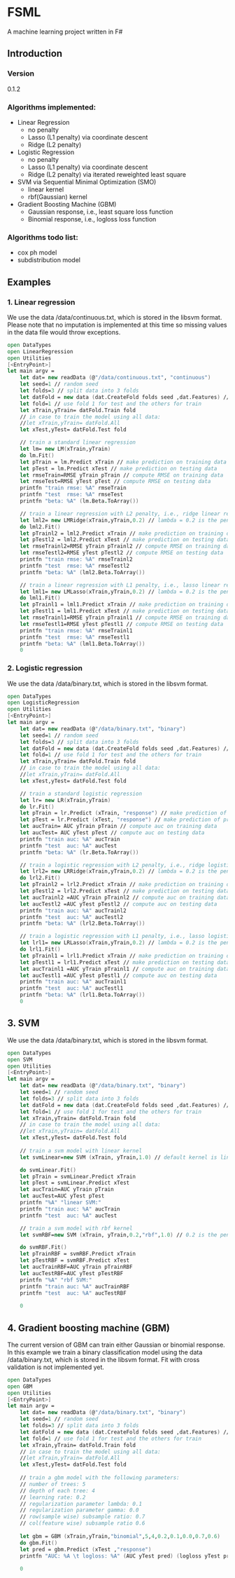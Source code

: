# FSML

A machine learning project written in F#

## Introduction

### Version
0.1.2

### Algorithms implemented:
  - Linear Regression
    * no penalty
    * Lasso (L1 penalty) via coordinate descent
    * Ridge (L2 penalty)
  - Logistic Regression
    * no penalty
    * Lasso (L1 penalty) via coordinate descent
    * Ridge (L2 penalty) via iterated reweighted least square
  - SVM via Sequential Minimal Optimization (SMO)
    * linear kernel
    * rbf(Gaussian) kernel 
  - Gradient Boosting Machine (GBM)
    * Gaussian response, i.e., least square loss function
    * Binomial response, i.e., logloss loss function


### Algorithms todo list:
  - cox ph model
  - subdistribution model

## Examples


### 1. Linear regression

We use the data /data/continuous.txt, which is stored in the libsvm format. Please note that no imputation is implemented at this time so missing values in the data file would throw exceptions.


```fsharp
open DataTypes
open LinearRegression
open Utilities
[<EntryPoint>]
let main argv = 
    let dat= new readData (@"/data/continuous.txt", "continuous")
    let seed=1 // random seed
    let folds=3 // split data into 3 folds
    let datFold = new data (dat.CreateFold folds seed ,dat.Features) // prepare data
    let fold=1 // use fold 1 for test and the others for train
    let xTrain,yTrain= datFold.Train fold
    // in case to train the model using all data:
    //let xTrain,yTrain= datFold.All 
    let xTest,yTest= datFold.Test fold

    // train a standard linear regression
    let lm= new LM(xTrain,yTrain)
    do lm.Fit()
    let pTrain = lm.Predict xTrain // make prediction on training data
    let pTest = lm.Predict xTest // make prediction on testing data
    let rmseTrain=RMSE yTrain pTrain // compute RMSE on training data
    let rmseTest=RMSE yTest pTest // compute RMSE on testing data
    printfn "train rmse: %A" rmseTrain
    printfn "test  rmse: %A" rmseTest
    printfn "beta: %A" (lm.Beta.ToArray())

    // train a linear regression with L2 penalty, i.e., ridge linear regression
    let lml2= new LMRidge(xTrain,yTrain,0.2) // lambda = 0.2 is the penalty parameter
    do lml2.Fit()
    let pTrainl2 = lml2.Predict xTrain // make prediction on training data
    let pTestl2 = lml2.Predict xTest // make prediction on testing data
    let rmseTrainl2=RMSE yTrain pTrainl2 // compute RMSE on training data
    let rmseTestl2=RMSE yTest pTestl2 // compute RMSE on testing data
    printfn "train rmse: %A" rmseTrainl2
    printfn "test  rmse: %A" rmseTestl2
    printfn "beta: %A" (lml2.Beta.ToArray())

    // train a linear regression with L1 penalty, i.e., lasso linear regression
    let lml1= new LMLasso(xTrain,yTrain,0.2) // lambda = 0.2 is the penalty parameter
    do lml1.Fit()
    let pTrainl1 = lml1.Predict xTrain // make prediction on training data
    let pTestl1 = lml1.Predict xTest // make prediction on testing data
    let rmseTrainl1=RMSE yTrain pTrainl1 // compute RMSE on training data
    let rmseTestl1=RMSE yTest pTestl1 // compute RMSE on testing data
    printfn "train rmse: %A" rmseTrainl1
    printfn "test  rmse: %A" rmseTestl1
    printfn "beta: %A" (lml1.Beta.ToArray())
    0
```


### 2. Logistic regression

We use the data /data/binary.txt, which is stored in the libsvm format.


```fsharp
open DataTypes
open LogisticRegression
open Utilities
[<EntryPoint>]
let main argv = 
    let dat= new readData (@"/data/binary.txt", "binary")
    let seed=1 // random seed
    let folds=3 // split data into 3 folds
    let datFold = new data (dat.CreateFold folds seed ,dat.Features) // prepare data
    let fold=1 // use fold 1 for test and the others for train
    let xTrain,yTrain= datFold.Train fold
    // in case to train the model using all data:
    //let xTrain,yTrain= datFold.All 
    let xTest,yTest= datFold.Test fold

    // train a standard logistic regression
    let lr= new LR(xTrain,yTrain)
    do lr.Fit()
    let pTrain = lr.Predict (xTrain, "response") // make prediction of probabilities on training data, if the second parameter is ignored, default link function would be used.
    let pTest = lr.Predict (xTest, "response") // make prediction of probabilities on testing data
    let aucTrain= AUC yTrain pTrain // compute auc on training data
    let aucTest= AUC yTest pTest // compute auc on testing data
    printfn "train auc: %A" aucTrain
    printfn "test  auc: %A" aucTest
    printfn "beta: %A" (lr.Beta.ToArray())

    // train a logistic regression with L2 penalty, i.e., ridge logistic regression
    let lrl2= new LRRidge(xTrain,yTrain,0.2) // lambda = 0.2 is the penalty parameter
    do lrl2.Fit()
    let pTrainl2 = lrl2.Predict xTrain // make prediction on training data
    let pTestl2 = lrl2.Predict xTest // make prediction on testing data
    let aucTrainl2 =AUC yTrain pTrainl2 // compute auc on training data
    let aucTestl2 =AUC yTest pTestl2 // compute auc on testing data
    printfn "train auc: %A" aucTrainl2
    printfn "test  auc: %A" aucTestl2
    printfn "beta: %A" (lrl2.Beta.ToArray())

    // train a logistic regression with L1 penalty, i.e., lasso logistic regression
    let lrl1= new LRLasso(xTrain,yTrain,0.2) // lambda = 0.2 is the penalty parameter
    do lrl1.Fit()
    let pTrainl1 = lrl1.Predict xTrain // make prediction on training data
    let pTestl1 = lrl1.Predict xTest // make prediction on testing data
    let aucTrainl1 =AUC yTrain pTrainl1 // compute auc on training data
    let aucTestl1 =AUC yTest pTestl1 // compute auc on testing data
    printfn "train auc: %A" aucTrainl1
    printfn "test  auc: %A" aucTestl1
    printfn "beta: %A" (lrl1.Beta.ToArray())
    0
```

## 3. SVM

We use the data /data/binary.txt, which is stored in the libsvm format.


```fsharp
open DataTypes
open SVM
open Utilities
[<EntryPoint>]
let main argv = 
    let dat= new readData (@"/data/binary.txt", "binary")
    let seed=1 // random seed
    let folds=3 // split data into 3 folds
    let datFold = new data (dat.CreateFold folds seed ,dat.Features) // prepare data
    let fold=1 // use fold 1 for test and the others for train
    let xTrain,yTrain= datFold.Train fold
    // in case to train the model using all data:
    //let xTrain,yTrain= datFold.All 
    let xTest,yTest= datFold.Test fold
    
    // train a svm model with linear kernel 
    let svmLinear=new SVM (xTrain, yTrain,1.0) // default kernel is linear, and the penalty parameter lambda is set to 1.0

    do svmLinear.Fit()
    let pTrain = svmLinear.Predict xTrain
    let pTest = svmLinear.Predict xTest
    let aucTrain=AUC yTrain pTrain
    let aucTest=AUC yTest pTest
    printfn "%A" "linear SVM:"
    printfn "train auc: %A" aucTrain
    printfn "test  auc: %A" aucTest

    // train a svm model with rbf kernel
    let svmRBF=new SVM (xTrain, yTrain,0.2,"rbf",1.0) // 0.2 is the penalty parameter and 1.0 is the parameter for rbf kernel

    do svmRBF.Fit()
    let pTrainRBF = svmRBF.Predict xTrain
    let pTestRBF = svmRBF.Predict xTest
    let aucTrainRBF=AUC yTrain pTrainRBF
    let aucTestRBF=AUC yTest pTestRBF
    printfn "%A" "rbf SVM:"
    printfn "train auc: %A" aucTrainRBF
    printfn "test  auc: %A" aucTestRBF
    
    0
```

## 4. Gradient boosting machine (GBM)

The current version of GBM can train either Gaussian or binomial response. In this example we train a binary classification model using the data /data/binary.txt, which is stored in the libsvm format.
Fit with cross validation is not implemented yet.

```fsharp
open DataTypes
open GBM
open Utilities
[<EntryPoint>]
let main argv = 
    let dat= new readData (@"/data/binary.txt", "binary")
    let seed=1 // random seed
    let folds=3 // split data into 3 folds
    let datFold = new data (dat.CreateFold folds seed ,dat.Features) // prepare data
    let fold=1 // use fold 1 for test and the others for train
    let xTrain,yTrain= datFold.Train fold
    // in case to train the model using all data:
    //let xTrain,yTrain= datFold.All 
    let xTest,yTest= datFold.Test fold
    
    // train a gbm model with the following parameters:
    // number of trees: 5
    // depth of each tree: 4
    // learning rate: 0.2
    // regularization parameter lambda: 0.1
    // regularization parameter gamma: 0.0
    // row(sample wise) subsample ratio: 0.7
    // col(feature wise) subsample ratio 0.6
    
    let gbm = GBM (xTrain,yTrain,"binomial",5,4,0.2,0.1,0.0,0.7,0.6)
    do gbm.Fit()
    let pred = gbm.Predict (xTest ,"response")
    printfn "AUC: %A \t logloss: %A" (AUC yTest pred) (logloss yTest pred)
    
    0
```
